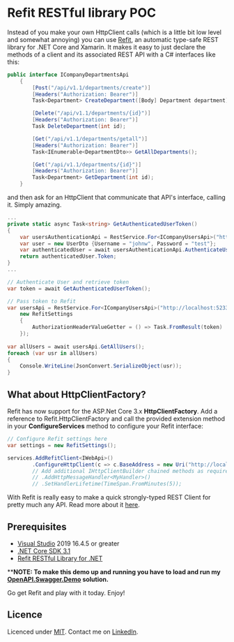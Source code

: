 # Refit RESTful library POC

Instead of you make your own HttpClient calls (which is a little bit low level and somewhat annoying) you can use [Refit](https://github.com/reactiveui/refit), an automatic type-safe REST library for .NET Core and Xamarin. It makes it easy to just declare the methods of a client and its associated REST API with a C# interfaces like this:

```csharp
public interface ICompanyDepartmentsApi
    {
        [Post("/api/v1.1/departments/create")]
        [Headers("Authorization: Bearer")]
        Task<Department> CreateDepartment([Body] Department department);

        [Delete("/api/v1.1/departments/{id}")]
        [Headers("Authorization: Bearer")]
        Task DeleteDepartment(int id);

        [Get("/api/v1.1/departments/getall")]
        [Headers("Authorization: Bearer")]
        Task<IEnumerable<DepartmentDto>> GetAllDepartments();

        [Get("/api/v1.1/departments/{id}")]
        [Headers("Authorization: Bearer")]
        Task<Department> GetDepartment(int id);
    }
```
and then ask for an HttpClient that communicate that API's interface, calling it. Simply amazing.

```csharp
...
private static async Task<string> GetAuthenticatedUserToken()
{
    var usersAuthenticationApi = RestService.For<ICompanyUsersApi>("http://localhost:52330");
    var user = new UserDto {Username = "johnw", Password = "test"};
    var authenticatedUser = await usersAuthenticationApi.AuthenticateUser(user);
    return authenticatedUser.Token;
}
...

// Authenticate User and retrieve token
var token = await GetAuthenticatedUserToken();

// Pass token to Refit
var usersApi = RestService.For<ICompanyUsersApi>("http://localhost:52330",
    new RefitSettings
    {
        AuthorizationHeaderValueGetter = () => Task.FromResult(token)
    });
    
var allUsers = await usersApi.GetAllUsers();
foreach (var usr in allUsers)
{
    Console.WriteLine(JsonConvert.SerializeObject(usr));
}    
```
## What about HttpClientFactory?
Refit has now support for the ASP.Net Core 3.x **HttpClientFactory**. Add a reference to Refit.HttpClientFactory and call the provided extension method in your **ConfigureServices** method to configure your Refit interface:
```csharp
// Configure Refit settings here
var settings = new RefitSettings(); 

services.AddRefitClient<IWebApi>()
        .ConfigureHttpClient(c => c.BaseAddress = new Uri("http://localhost:52330"));
        // Add additional IHttpClientBuilder chained methods as required here:
        // .AddHttpMessageHandler<MyHandler>()
        // .SetHandlerLifetime(TimeSpan.FromMinutes(5));
```
With Refit is really easy to make a quick strongly-typed REST Client for pretty much any API. Read more about it [here](https://reactiveui.github.io/refit/).

## Prerequisites
- [Visual Studio](https://www.visualstudio.com/vs/community) 2019 16.4.5 or greater
- [.NET Core SDK 3.1](https://dotnet.microsoft.com/download/dotnet-core/3.1)
- [Refit RESTful Library for .NET](https://github.com/reactiveui/refit)

****NOTE: To make this demo up and running you have to load and run my [OpenAPI.Swagger.Demo](https://github.com/matjazbravc/OpenAPI.Swagger.Demo) solution.**

Go get Refit and play with it today. Enjoy!

## Licence
Licenced under [MIT](http://opensource.org/licenses/mit-license.php).
Contact me on [LinkedIn](https://si.linkedin.com/in/matjazbravc).
